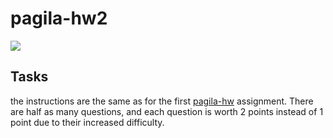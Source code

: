 # pagila-hw2
[![](https://github.com/somu-a/pagila-hw2/workflows/tests/badge.svg)](https://github.com/somu-a/pagila-hw2/actions?query=workflow%3Atests)

## Tasks

the instructions are the same as for the first [pagila-hw](https://github.com/mikeizbicki/pagila-hw) assignment.
There are half as many questions, and each question is worth 2 points instead of 1 point due to their increased difficulty.
